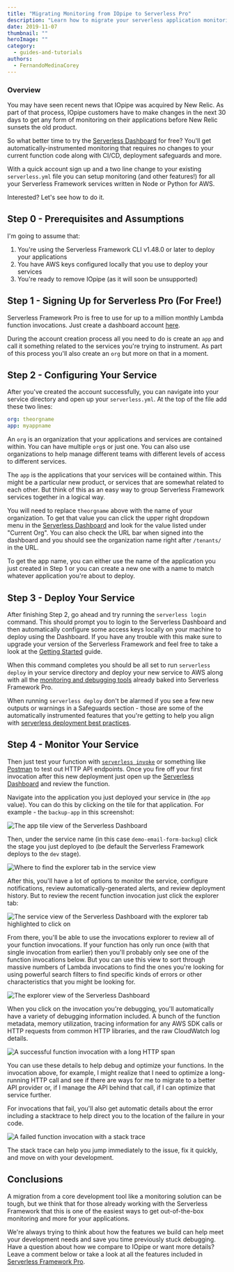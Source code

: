 ```yaml
---
title: "Migrating Monitoring from IOpipe to Serverless Pro"
description: "Learn how to migrate your serverless application monitoring to Serverless Pro from IOpipe."
date: 2019-11-07
thumbnail: ""
heroImage: ""
category:
  - guides-and-tutorials
authors:
  - FernandoMedinaCorey
---
```


### Overview

You may have seen recent news that IOpipe was acquired by New Relic. As part of that process, IOpipe customers have to make changes in the next 30 days to get any form of monitoring on their applications before New Relic sunsets the old product. 

So what better time to try the [Serverless Dashboard](http://dashboard.serverless.com) for free? You'll get automatically-instrumented monitoring that requires no changes to your current function code along with CI/CD, deployment safeguards and more. 

With a quick account sign up and a two line change to your existing `serverless.yml` file you can setup monitoring (and other features!) for all your Serverless Framework services written in Node or Python for AWS.

Interested? Let's see how to do it.

## Step 0 - Prerequisites and Assumptions

I'm going to assume that:

1. You're using the Serverless Framework CLI v1.48.0 or later to deploy your applications
2. You have AWS keys configured locally that you use to deploy your services
3. You're ready to remove IOpipe (as it will soon be unsupported)

## Step 1 - Signing Up for Serverless Pro (For Free!)

Serverless Framework Pro is free to use for up to a million monthly Lambda function invocations. Just create a dashboard account [here](http://dashboard.serverless.com).

During the account creation process all you need to do is create an `app` and call it something related to the services you're trying to instrument. As part of this process you'll also create an `org` but more on that in a moment.

## Step 2 - Configuring Your Service

After you've created the account successfully, you can navigate into your service directory and open up your `serverless.yml`. At the top of the file add these two lines:

```yaml
org: theorgname
app: myappname
```

An `org` is an organization that your applications and services are contained within. You can have multiple `org`s or just one. You can also use organizations to help manage different teams with different levels of access to different services.

The `app` is the applications that your services will be contained within. This might be a particular new product, or services that are somewhat related to each other. But think of this as an easy way to group Serverless Framework services together in a logical way. 

You will need to replace `theorgname` above with the name of your organization. To get that value you can click the upper right dropdown menu in the [Serverless Dashboard](https://dashboard.serverless.com/) and look for the value listed under "Current Org". You can also check the URL bar when signed into the dashboard and you should see the organization name right after `/tenants/` in the URL.

To get the app name, you can either use the name of the application you just created in Step 1 or you can create a new one with a name to match whatever application you're about to deploy.

## Step 3 - Deploy Your Service

After finishing Step 2, go ahead and try running the `serverless login` command. This should prompt you to login to the Serverless Dashboard and then automatically configure some access keys locally on your machine to deploy using the Dashboard. If you have any trouble with this make sure to upgrade your version of the Serverless Framework and feel free to take a look at the [Getting Started](https://serverless.com/framework/docs/getting-started/) guide.

When this command completes you should be all set to run `serverless deploy` in your service directory and deploy your new service to AWS along with all the [monitoring and debugging tools](https://serverless.com/monitoring/) already baked into Serverless Framework Pro. 

When running `serverless deploy` don't be alarmed if you see a few new outputs or warnings in a Safeguards section - those are some of the automatically instrumented features that you're getting to help you align with [serverless deployment best practices](https://serverless.com/blog/serverless-deployment-best-practices/).

## Step 4 - Monitor Your Service

Then just test your function with [`serverless invoke`](https://serverless.com/framework/docs/providers/aws/cli-reference/invoke/) or something like [Postman](https://www.getpostman.com/) to test out HTTP API endpoints. Once you fire off your first invocation after this new deployment just open up the [Serverless Dashboard](http://dashboard.serverless.com) and review the function.

Navigate into the application you just deployed your service in (the `app` value). You can do this by clicking on the tile for that application. For example - the `backup-app` in this screenshot:

![The app tile view of the Serverless Dashboard](https://s3-us-west-2.amazonaws.com/assets.blog.serverless.com/2019-11-iopipe-migration/app.png)

Then, under the service name (in this case `demo-email-form-backup`) click the stage you just deployed to (be default the Serverless Framework deploys to the `dev` stage). 

![Where to find the explorer tab in the service view](https://s3-us-west-2.amazonaws.com/assets.blog.serverless.com/2019-11-iopipe-migration/service.png)

After this, you'll have a lot of options to monitor the service, configure notifications, review automatically-generated alerts, and review deployment history. But to review the recent function invocation just click the explorer tab: 

![The service view of the Serverless Dashboard with the explorer tab highlighted to click on](https://s3-us-west-2.amazonaws.com/assets.blog.serverless.com/2019-11-iopipe-migration/explorer.png)

From there, you'll be able to use the invocations explorer to review all of your function invocations. If your function has only run once (with that single invocation from earlier) then you'll probably only see one of the function invocations below. But you can use this view to sort through massive numbers of Lambda invocations to find the ones you're looking for using powerful search filters to find specific kinds of errors or other characteristics that you might be looking for.

![The explorer view of the Serverless Dashboard](https://s3-us-west-2.amazonaws.com/assets.blog.serverless.com/2019-11-iopipe-migration/explorer-view.png)

When you click on the invocation you're debugging, you'll automatically have a variety of debugging information included. A bunch of the function metadata, memory utilization, tracing information for any AWS SDK calls or HTTP requests from common HTTP libraries, and the raw CloudWatch log details.

![A successful function invocation with a long HTTP span](https://s3-us-west-2.amazonaws.com/assets.blog.serverless.com/2019-11-iopipe-migration/invocation-view.png)

You can use these details to help debug and optimize your functions. In the invocation above, for example, I might realize that I need to optimize a long-running HTTP call and see if there are ways for me to migrate to a better API provider or, if I manage the API behind that call, if I can optimize that service further.

For invocations that fail, you'll also get automatic details about the error including a stacktrace to help direct you to the location of the failure in your code.

![A failed function invocation with a stack trace](https://s3-us-west-2.amazonaws.com/assets.blog.serverless.com/2019-11-iopipe-migration/error-invocation.png)

The stack trace can help you jump immediately to the issue, fix it quickly, and move on with your development. 

## Conclusions

A migration from a core development tool like a monitoring solution can be tough, but we think that for those already working with the Serverless Framework that this is one of the easiest ways to get out-of-the-box monitoring and more for your applications.

We're always trying to think about how the features we build can help meet your development needs and save you time previously stuck debugging. Have a question about how we compare to IOpipe or want more details? Leave a comment below or take a look at all the features included in [Serverless Framework Pro](https://serverless.com/pricing/).
